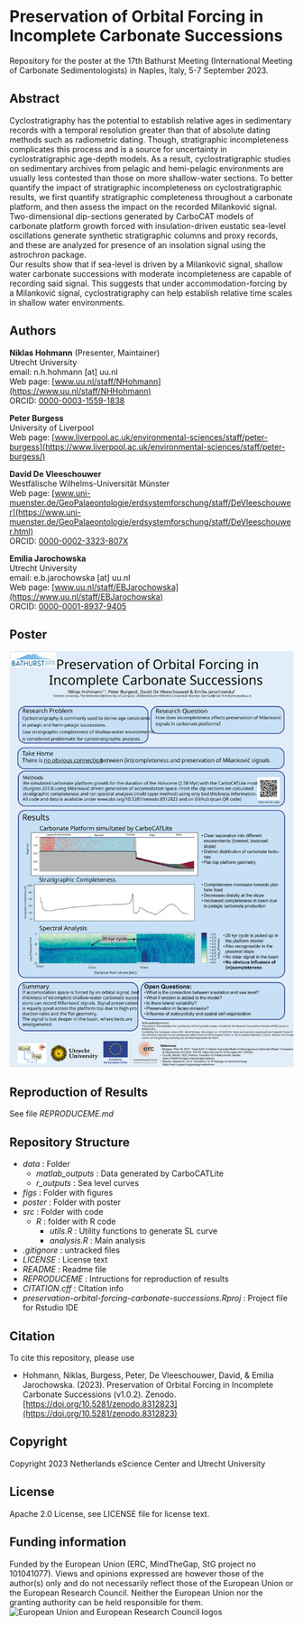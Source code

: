 # Preservation of Orbital Forcing in Incomplete Carbonate Successions

Repository for the poster at the 17th Bathurst Meeting (International Meeting of Carbonate Sedimentologists) in
Naples, Italy, 5-7 September 2023.

## Abstract

Cyclostratigraphy has the potential to establish relative ages in sedimentary records with a temporal resolution greater than that of absolute dating methods such as radiometric dating. Though, stratigraphic incompleteness complicates this process and is a source for uncertainty in cyclostratigraphic age-depth models. As a result, cyclostratigraphic studies on sedimentary archives from pelagic and hemi-pelagic environments are usually less contested than those on more shallow-water sections.
To better quantify the impact of stratigraphic incompleteness on cyclostratigraphic results, we first quantify stratigraphic completeness throughout a carbonate platform, and then assess the impact on the recorded Milanković signal.  
Two-dimensional dip-sections generated by CarboCAT models of carbonate platform growth forced with insulation-driven eustatic sea-level oscillations generate synthetic stratigraphic columns and proxy records, and these are analyzed for presence of an insolation signal using the astrochron package.  
Our results show that if sea-level is driven by a Milanković signal, shallow water carbonate successions with moderate incompleteness are capable of recording said signal. This suggests that under accommodation-forcing by a Milanković signal, cyclostratigraphy can help establish relative time scales in shallow water environments.

## Authors

__Niklas Hohmann__  (Presenter, Maintainer)  
Utrecht University  
email: n.h.hohmann [at] uu.nl  
Web page: [www.uu.nl/staff/NHohmann](https://www.uu.nl/staff/NHHohmann)  
ORCID: [0000-0003-1559-1838](https://orcid.org/0000-0003-1559-1838)

__Peter Burgess__  
University of Liverpool  
Web page: [www.liverpool.ac.uk/environmental-sciences/staff/peter-burgess](https://www.liverpool.ac.uk/environmental-sciences/staff/peter-burgess/)

__David De Vleeschouwer__  
Westfälische Wilhelms-Universität Münster  
Web page: [www.uni-muenster.de/GeoPalaeontologie/erdsystemforschung/staff/DeVleeschouwer](https://www.uni-muenster.de/GeoPalaeontologie/erdsystemforschung/staff/DeVleeschouwer.html)  
ORCID: [0000-0002-3323-807X](https://orcid.org/0000-0002-3323-807X)

__Emilia Jarochowska__  
Utrecht University  
email: e.b.jarochowska [at] uu.nl  
Web page: [www.uu.nl/staff/EBJarochowska](https://www.uu.nl/staff/EBJarochowska)  
ORCID: [0000-0001-8937-9405](https://orcid.org/0000-0001-8937-9405)

## Poster

![poster/Hohmann_Bathurst_Poster.svg](poster/Hohmann_Bathurst_Poster.svg)

## Reproduction of Results

See file _REPRODUCEME.md_

## Repository Structure

* _data_ : Folder
  * _matlab_outputs_ : Data generated by CarboCATLite
  * _r_outputs_ : Sea level curves
* _figs_ : Folder with figures
* _poster_ : Folder with poster
* _src_ : Folder with code
  * _R_ : folder with R code
    * _utils.R_ : Utility functions to generate SL curve
    * _analysis.R_ : Main analysis
* _.gitignore_ : untracked files
* _LICENSE_ : License text
* _README_ : Readme file
* _REPRODUCEME_ : Intructions for reproduction of results
* _CITATION.cff_ : CItation info
* _preservation-orbital-forcing-carbonate-successions.Rproj_ : Project file for Rstudio IDE

## Citation
To cite this repository, please use  
* Hohmann, Niklas, Burgess, Peter, De Vleeschouwer, David, & Emilia Jarochowska. (2023). Preservation of Orbital Forcing in Incomplete Carbonate Successions (v1.0.2). Zenodo. [https://doi.org/10.5281/zenodo.8312823](https://doi.org/10.5281/zenodo.8312823)

## Copyright

Copyright 2023 Netherlands eScience Center and Utrecht University

## License

Apache 2.0 License, see LICENSE file for license text.

## Funding information

Funded by the European Union (ERC, MindTheGap, StG project no 101041077). Views and opinions expressed are however those of the author(s) only and do not necessarily reflect those of the European Union or the European Research Council. Neither the European Union nor the granting authority can be held responsible for them.
![European Union and European Research Council logos](https://erc.europa.eu/sites/default/files/2023-06/LOGO_ERC-FLAG_FP.png)
